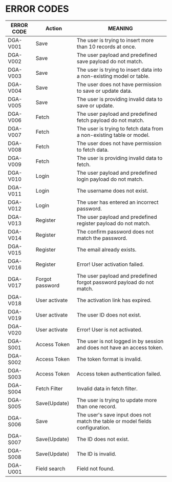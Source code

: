 # ERROR CODES

| ERROR CODE | Action          | MEANING                                                                       |
|------------|-----------------|-------------------------------------------------------------------------------|
| DGA-V001   | Save            | The user is trying to insert more than 10 records at once.                    |
| DGA-V002   | Save            | The user payload and predefined save payload do not match.                    |
| DGA-V003   | Save            | The user is trying to insert data into a non-existing model or table.         |
| DGA-V004   | Save            | The user does not have permission to save or update data.                     |
| DGA-V005   | Save            | The user is providing invalid data to save or update.                         |
| DGA-V006   | Fetch           | The user payload and predefined fetch payload do not match.                   |
| DGA-V007   | Fetch           | The user is trying to fetch data from a non-existing table or model.          |
| DGA-V008   | Fetch           | The user does not have permission to fetch data.                              |
| DGA-V009   | Fetch           | The user is providing invalid data to fetch.                                  |
| DGA-V010   | Login           | The user payload and predefined login payload do not match.                   |
| DGA-V011   | Login           | The username does not exist.                                                  |
| DGA-V012   | Login           | The user has entered an incorrect password.                                   |
| DGA-V013   | Register        | The user payload and predefined register payload do not match.                |
| DGA-V014   | Register        | The confirm password does not match the password.                             |
| DGA-V015   | Register        | The email already exists.                                                     |
| DGA-V016   | Register        | Error! User activation failed.                                                |
| DGA-V017   | Forgot password | The user payload and predefined forgot password payload do not match.         |
| DGA-V018   | User activate   | The activation link has expired.                                              |
| DGA-V019   | User activate   | The user ID does not exist.                                                   |
| DGA-V020   | User activate   | Error! User is not activated.                                                 |
| DGA-S001   | Access Token    | The user is not logged in by session and does not have an access token.       |
| DGA-S002   | Access Token    | The token format is invalid.                                                  |                                                                                                                        |
| DGA-S003   | Access Token    | Access token authentication failed.                                           |
| DGA-S004   | Fetch Filter    | Invalid data in fetch filter.                                                 |
| DGA-S005   | Save(Update)    | The user is trying to update more than one record.                            |
| DGA-S006   | Save            | The user's save input does not match the table or model fields configuration. |
| DGA-S007   | Save(Update)    | The ID does not exist.                                                        |
| DGA-S008   | Save(Update)    | The ID is invalid.                                                            |
| DGA-U001   | Field search    | Field not found.                                                              |
